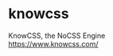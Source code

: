 # knowcss
KnowCSS, the NoCSS Engine
<br>https://www.knowcss.com/
<br>
<br><script src="https://cdn.jsdelivr.net/gh/knowcss/knowcss/knowcss.js"></script>
<br><script>
<br>window.addEventListener(
<br>"load",
<br>event=>{KnowCSS("root")}
<br>);
<br><\/script>
<br><div id=\"root\">
<br><div class=\"bold color-black font-size-16px\">Hello, world!<\/div>
<br><\/div>

